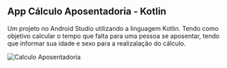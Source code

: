 ## App Cálculo Aposentadoria - Kotlin

Um projeto no Android Studio utilizando a linguagem Kotlin. Tendo como objetivo calcular o tempo que falta para uma pessoa se aposentar, tendo que informar sua idade e sexo para a realizalação do cálculo. 



![Calculo Aposentadoria](https://user-images.githubusercontent.com/72532360/142701612-56d32eea-d14a-4a79-835d-01fe8dc8863b.png)
